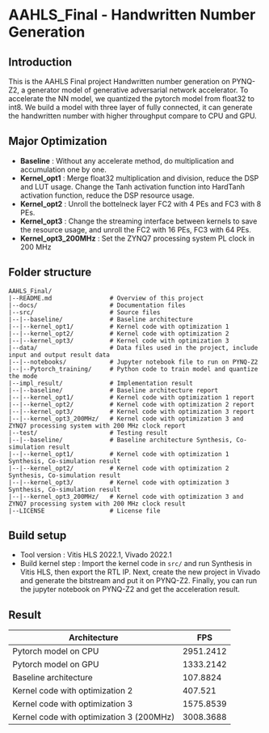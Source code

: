 # AAHLS_Final - Handwritten Number Generation

## Introduction
This is the AAHLS Final project Handwritten number generation on PYNQ-Z2, a generator model of generative adversarial network accelerator.
To accelerate the NN model, we quantized the pytorch model from float32 to int8. We build a model with three layer of fully connected, it
can generate the handwritten number with higher throughput compare to CPU and GPU.

## Major Optimization
+ **Baseline** : Without any accelerate method, do multiplication and accumulation one by one.
+ **Kernel_opt1** : Merge float32 multiplication and division, reduce the DSP and LUT usage. Change the Tanh activation function into HardTanh 
activation function, reduce the DSP resource usage.
+ **Kernel_opt2** : Unroll the bottelneck layer FC2 with 4 PEs and FC3 with 8 PEs.
+ **Kernel_opt3** : Change the streaming interface between kernels to save the resource usage, and unroll the FC2 with 16 PEs, FC3 with 64 PEs.
+ **Kernel_opt3_200MHz** : Set the ZYNQ7 processing system PL clock in 200 MHz

## Folder structure
```shell
AAHLS_Final/
|--README.md                # Overview of this project
|--docs/                    # Documentation files
|--src/                     # Source files
|--|--baseline/             # Baseline architecture
|--|--kernel_opt1/          # Kernel code with optimization 1
|--|--kernel_opt2/          # Kernel code with optimization 2
|--|--kernel_opt3/          # Kernel code with optimization 3
|--data/                    # Data files used in the project, include input and output result data
|--|--notebooks/            # Jupyter notebook file to run on PYNQ-Z2
|--|--Pytorch_training/     # Python code to train model and quantize the mode
|--impl_result/             # Implementation result
|--|--baseline/             # Baseline architecture report
|--|--kernel_opt1/          # Kernel code with optimization 1 report
|--|--kernel_opt2/          # Kernel code with optimization 2 report
|--|--kernel_opt3/          # Kernel code with optimization 3 report
|--|--kernel_opt3_200MHz/   # Kernel code with optimization 3 and ZYNQ7 processing system with 200 MHz clock report
|--test/                    # Testing result
|--|--baseline/             # Baseline architecture Synthesis, Co-simulation result
|--|--kernel_opt1/          # Kernel code with optimization 1 Synthesis, Co-simulation result
|--|--kernel_opt2/          # Kernel code with optimization 2 Synthesis, Co-simulation result
|--|--kernel_opt3/          # Kernel code with optimization 3 Synthesis, Co-simulation result
|--|--kernel_opt3_200MHz/   # Kernel code with optimization 3 and ZYNQ7 processing system with 200 MHz clock result
|--LICENSE                  # License file
```

## Build setup
+ Tool version : Vitis HLS 2022.1, Vivado 2022.1
+ Build kernel step : Import the kernel code in ```src/``` and run Synthesis in Vitis HLS, then export the RTL IP. Next, create the new project in Vivado and generate
the bitstream and put it on PYNQ-Z2. Finally, you can run the jupyter notebook on PYNQ-Z2 and get the acceleration result.

## Result

|Architecture|FPS|
|---|---|
|Pytorch model on CPU | 2951.2412 |
|Pytorch model on GPU | 1333.2142 |
|Baseline architecture | 107.8824 |
|Kernel code with optimization 2| 407.521 |
|Kernel code with optimization 3| 1575.8539 |
|Kernel code with optimization 3 (200MHz)| 3008.3688 |
